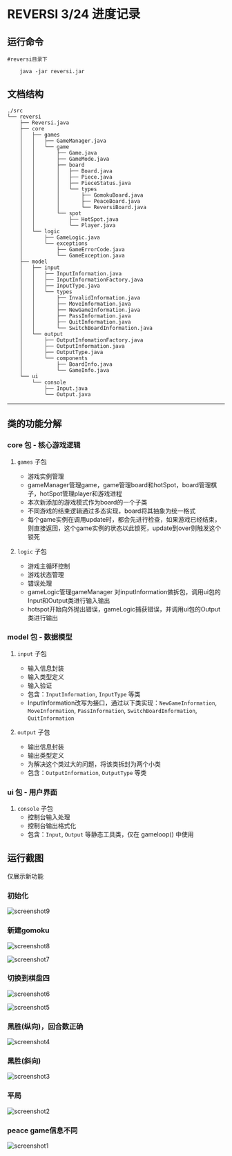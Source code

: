 # REVERSI 3/24 进度记录

## 运行命令

    #reversi目录下

        java -jar reversi.jar
        
## 文档结构

```shell
./src
└── reversi
    ├── Reversi.java
    ├── core
    │   ├── games
    │   │   ├── GameManager.java
    │   │   └── game
    │   │       ├── Game.java
    │   │       ├── GameMode.java
    │   │       ├── board
    │   │       │   ├── Board.java
    │   │       │   ├── Piece.java
    │   │       │   ├── PieceStatus.java
    │   │       │   └── types
    │   │       │       ├── GomokuBoard.java
    │   │       │       ├── PeaceBoard.java
    │   │       │       └── ReversiBoard.java
    │   │       └── spot
    │   │           ├── HotSpot.java
    │   │           └── Player.java
    │   └── logic
    │       ├── GameLogic.java
    │       └── exceptions
    │           ├── GameErrorCode.java
    │           └── GameException.java
    ├── model
    │   ├── input
    │   │   ├── InputInformation.java
    │   │   ├── InputInformationFactory.java
    │   │   ├── InputType.java
    │   │   └── types
    │   │       ├── InvalidInformation.java
    │   │       ├── MoveInformation.java
    │   │       ├── NewGameInformation.java
    │   │       ├── PassInformation.java
    │   │       ├── QuitInformation.java
    │   │       └── SwitchBoardInformation.java
    │   └── output
    │       ├── OutputInfomationFactory.java
    │       ├── OutputInformation.java
    │       ├── OutputType.java
    │       └── components
    │           ├── BoardInfo.java
    │           └── GameInfo.java
    └── ui
        └── console
            ├── Input.java
            └── Output.java
```

---

## 类的功能分解

### core 包 - 核心游戏逻辑

1. `games` 子包
   - 游戏实例管理
   - gameManager管理game，game管理board和hotSpot，board管理棋子，hotSpot管理player和游戏进程
   - 本次新添加的游戏模式作为board的一个子类
   - 不同游戏的结束逻辑通过多态实现，board将其抽象为统一格式
   - 每个game实例在调用update时，都会先进行检查，如果游戏已经结束，则直接返回，这个game实例的状态以此锁死，update到over则触发这个锁死

2. `logic` 子包
   - 游戏主循环控制
   - 游戏状态管理
   - 错误处理
   - gameLogic管理gameManager 对inputInformation做拆包，调用ui包的Input和Output类进行输入输出
   - hotspot开始向外抛出错误，gameLogic捕获错误，并调用ui包的Output类进行输出

### model 包 - 数据模型

1. `input` 子包
   - 输入信息封装
   - 输入类型定义
   - 输入验证
   - 包含：`InputInformation`, `InputType` 等类
   - InputInformation改写为接口，通过以下类实现：`NewGameInformation`, `MoveInformation`, `PassInformation`, `SwitchBoardInformation`, `QuitInformation`

2. `output` 子包
   - 输出信息封装
   - 输出类型定义
   - 为解决这个类过大的问题，将该类拆封为两个小类
   - 包含：`OutputInformation`, `OutputType` 等类

### ui 包 - 用户界面

1. `console` 子包
   - 控制台输入处理
   - 控制台输出格式化
   - 包含：`Input`, `Output` 等静态工具类，仅在 gameloop() 中使用

## 运行截图

仅展示新功能

### 初始化

![screenshot9](./pic/screenshot9.png)

### 新建gomoku

![screenshot8](./pic/screenshot8.png)

![screenshot7](./pic/screenshot7.png)

### 切换到棋盘四

![screenshot6](./pic/screenshot6.png)

![screenshot5](./pic/screenshot5.png)

### 黑胜(纵向)，回合数正确

![screenshot4](./pic/screenshot4.png)

### 黑胜(斜向)

![screenshot3](./pic/screenshot3.png)

### 平局

![screenshot2](./pic/screenshot2.png)

### peace game信息不同

![screenshot1](./pic/screenshot1.png)
